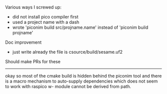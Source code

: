 
Various ways I screwed up:

- did not install pico compiler first
- used a project name with a dash
- wrote 'piconim build src/projname.name' instead of 'piconim build projname'

Doc improvement

- just write already the file is csource/build/sesame.uf2


Should make PRs for these


---

okay so most of the cmake build is hidden behind the piconim tool and there is a macro mechanism to auto-supply dependencies which does not seem to work with raspico w- module cannot be derived from path.

